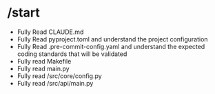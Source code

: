 # /start

- Fully Read CLAUDE.md
- Fully Read pyproject.toml and understand the project configuration
- Fully Read .pre-commit-config.yaml and understand the expected coding standards that will be validated
- Fully read Makefile
- Fully read main.py
- Fully read /src/core/config.py
- Fully read /src/api/main.py
